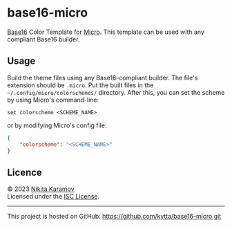 # base16-micro

[Base16] Color Template for [Micro]. This template can be used with any
compliant Base16 builder.

## Usage

Build the theme files using any Base16-compliant builder. The file's extension
should be `.micro`. Put the built files in the `~/.config/micro/colorschemes/`
directory. After this, you can set the scheme by using Micro's command-line:

```
set colorscheme <SCHEME_NAME>
```

or by modifying Micro's config file:

```json
{
    "colorscheme": "<SCHEME_NAME>"
}
```

## Licence

© 2023 [Nikita Karamov]\
Licensed under the [ISC License].

---

This project is hosted on GitHub:
<https://github.com/kytta/base16-micro.git>

[base16]: https://github.com/chriskempson/base16
[isc license]: https://spdx.org/licenses/ISC.html
[micro]: https://github.com/zyedidia/micro/
[nikita karamov]: https://www.kytta.dev/
